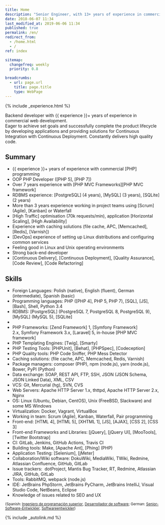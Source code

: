 ```yaml
---
title: Home
description: "Senior Engineer, with 13+ years of experience in commercial web development"
date: 2018-06-07 11:34
last_modified_at: 2019-06-06 11:34
published: true
permalink: /en/
redirect_from:
  - /home.html
  - /
ref: index

sitemap:
  changefreq: weekly
  priority: 0.8

breadcrumbs:
  - url: page.url
    title: page.title
    type: WebPage
---
```


{% include _experience.html %}
<!-- # Senior Engineer -->

Backend developer with {{ experience }}+ years of experience in commercial web development.<br/>
Eager to achieve set goals and successfully complete the product lifecycle by developing applications and providing solutions for Continuous Integration with Continuous Deployment. Constantly delivers high quality code.<br/>

## Summary
  - {{ experience }}+ years of experience with commercial [PHP] programming
  - OOP PHP Developer ([PHP 5], [PHP 7])
  - Over 7 years experience with [PHP MVC Frameworks][PHP MVC framework]
  - RDBMS experience: [PostgreSQL] (4 years), [MySQL] (3 years), [SQLite] (2 years)
  - More than 3 years experience working in project teams using [Scrum] (Agile), [Kanban] or Waterfall
  - [High Traffic] optimisation (70k requests/min), application [Horizontal Scaling], [High Availability]
  - Experience with caching solutions (file cache, APC, [Memcached], [Redis], [Varnish])
  - [DevOps] experience of setting up Linux distributions and configuring common services
  - Feeling good in Linux and Unix operating environments
  - Strong back-end developer
  - [Continuous Delivery], [Continuous Deployment], [Quality Assurance], [Code Review], [Code Refactoring]

## Skills
  - Foreign Languages: Polish (native), English (fluent), German (intermediate), Spanish (basic)
  - Programming languages: PHP ([PHP 4], PHP 5, PHP 7), [SQL], [JS], [Bash], Shell, Python 3.4
  - RDBMS: [PostgreSQL] (PostgreSQL 7, PostgreSQL 8, PostgreSQL 9), [MySQL] (MySQL 5), [SQLite]
  - [NoSQL]: [MongoDB], [ElasticSearch]
  - PHP Frameworks: [Zend Framework] 1, [Symfony Framework] 2.x, Symfony Framework 3.x, [Laravel] 5, in-house [PHP MVC framework]
  - PHP Templating Engines: [Twig], [Smarty]
  - PHP Testing Tools: [PHPUnit], [Behat], [PHPSpec], [Codeception]
  - PHP Quality tools: PHP Code Sniffer, PHP Mess Detector
  - Caching solutions: (file cache, APC, Memcached, Redis, Varnish)
  - Package managers: composer (PHP), npm (node.js), yarn (node.js), Bower, PyPI (Python)
  - Data exchange: SOAP, REST API, FTP, SSH, JSON (JSON Schema, JSON Linked Data), XML, CSV
  - VCS: Git, Mercurial (hg), SVN, CVS
  - Web Servers: Apache HTTP Server 1.x, thttpd, Apache HTTP Server 2.x, Nginx
  - OS: Linux (Ubuntu, Debian, CentOS), Unix (FreeBSD, Slackware) and some MS Windows
  - Virtualization: Docker, Vagrant, VirtualBox
  - Working in team: Scrum (Agile), Kanban, Waterfall, Pair programming
  - Front-end: [HTML 4], [HTML 5], [XHTML 1], [JS], [AJAX], [CSS 2], [CSS 3]
  - Front-end Frameworks and Libraries: [jQuery], [jQuery UI], [MooTools], [Twitter Bootstrap]
  - CI: GitLab, Jenkins, GitHub Actions, Travis CI
  - Building tools: Make, [Apache Ant], [Phing] (PHP)
  - Application Testing: [Selenium], [jMeter]
  - Collaboration/Wiki software: DokuWiki, MediaWiki, TWiki, Redmine, Atlassian Confluence, GitHub, GitLab
  - Issue trackers:  dotProject, Mantis Bug Tracker, RT, Redmine, Atlassian JIRA, GitHub, GitLab
  - Tools: RabbitMQ, webpack (node.js)
  - IDE: JetBrains PhpStorm, JetBrains PyCharm, JetBrains IntelliJ, Visual Studio Code, NetBeans, Eclipse
  - Knowledge of issues related to SEO and UX

<p><small>(Spanish: <a href="/es/" title="Ingeniero de programación superior" lang="es">Ingeniero de programación superior</a>, <a href="/es/" title="Desarrollador de software" lang="es">Desarrollador de software</a>; German: <a href="/de/" title="Senior-Software-Entwickler" lang="de">Senior-Software-Entwickler</a>, <a href="/de/" title="Softwareentwickler" lang="de">Softwareentwickler</a>)</small></p>

{% include _autolink.md %}
